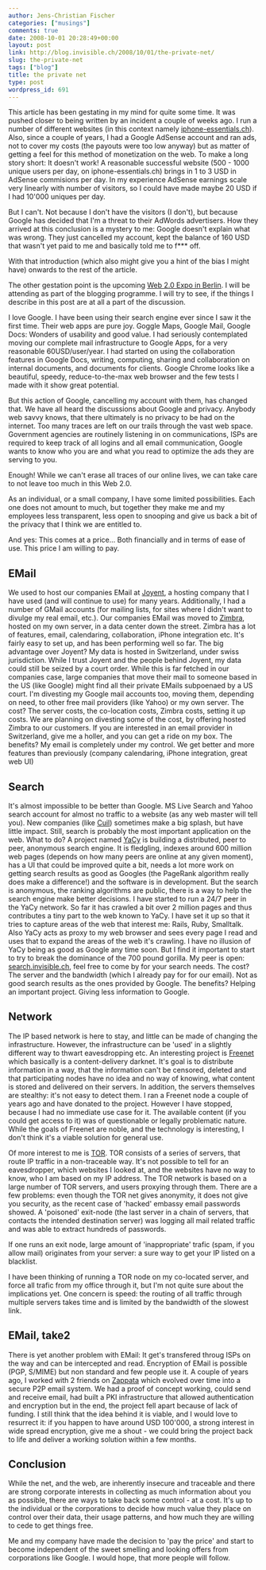 ```yaml
---
author: Jens-Christian Fischer
categories: ["musings"]
comments: true
date: 2008-10-01 20:28:49+00:00
layout: post
link: http://blog.invisible.ch/2008/10/01/the-private-net/
slug: the-private-net
tags: ["blog"]
title: the private net
type: post
wordpress_id: 691
---
```


This article has been gestating in my mind for quite some time. It was pushed
closer to being written by an incident a couple of weeks ago. I run a number of
different websites (in this context namely [iphone-essentials.ch][1]). Also, since
a couple of years, I had a Google AdSense account and ran ads, not to cover my costs 
(the payouts were too low anyway) but as matter of getting a feel for this method
of monetization on the web. To make a long story short: It doesn't work! A reasonable
successful website (500 - 1000 unique users per day, on iphone-essentials.ch) brings
in 1 to 3 USD in AdSense commisions per day. In my experience AdSense earnings scale
very linearly with number of visitors, so I could have made maybe 20 USD if I had
10'000 uniques per day.

But I can't. Not because I don't have the visitors (I don't), but because Google has
decided that I'm a threat to their AdWords advertisers. How they arrived at this conclusion
is a mystery to me: Google doesn't explain what was wrong. They just cancelled my
account, kept the balance of 160 USD that wasn't yet paid to me and basically told me to
f*** off.

With that introduction (which also might give you a hint of the bias I might have) onwards
to the rest of the article.

The other gestation point is the upcoming [Web 2.0 Expo in Berlin][9]. I will be attending as
part of the blogging programme. I will try to see, if the things I describe in this
post are at all a part of the discussion.

I love Google. I have been using their search engine ever since I saw it the first time. Their
web apps are pure joy. Goggle Maps, Google Mail, Google Docs: Wonders of usability and good
value. I had seriously contemplated moving our complete mail infrastructure to Google Apps, for
a very reasonable 60USD/user/year. I had started on using the collaboration features in Google
Docs, writing, computing, sharing and collaboration on internal documents, and documents for 
clients. 
Google Chrome looks like a beautiful, speedy, reduce-to-the-max web browser and the few tests
I made with it show great potential.

But this action of Google, cancelling my account with them, has changed that. We have all heard
the discussions about Google and privacy. Anybody web savvy knows, that there ultimately is
no privacy to be had on the internet. Too many traces are left on our trails through the vast 
web space. Government agencies are routinely listening in on communications, ISPs are required to
keep track of all logins and all email communication, Google wants to know who you are and what
you read to optimize the ads they are serving to you. 

Enough! While we can't erase all traces of our online lives, we can take care to not leave too
much in this Web 2.0.

As an individual, or a small company, I have some limited possibilities. Each one does not amount to
much, but together they make me and my employees less transparent, less open to snooping and 
give us back a bit of the privacy that I think we are entitled to.

And yes: This comes at a price... Both financially and in terms of ease of use. This price I am 
willing to pay.

EMail
-----

We used to host our companies EMail at [Joyent][2], a hosting company that I have used (and will 
continue to use) for many years. Additionally, I had a number of GMail accounts (for mailing lists,
for sites where I didn't want to divulge my real email, etc.).
Our companies EMail was moved to [Zimbra][3], hosted on my own server, in a data center down the
street. Zimbra has a lot of features, email, calendaring, collaboration, iPhone integration etc. 
It's fairly easy to set up, and has been performing well so far. The big advantage over Joyent? My 
data is hosted in Switzerland, under swiss jurisdiction. While I trust Joyent and the people behind 
Joyent, my data could still be seized by a court order. While this is far fetched in our companies case,
large companies that move their mail to someone based in the US (like Google) might find all their
private EMails subpoenaed by a US court.
I'm divesting my Google mail accounts too, moving them, depending on need, to other free mail providers 
(like Yahoo) or my own server.
The cost? The server costs, the co-location costs, Zimbra costs, setting it up costs. We are planning
on divesting some of the cost, by offering hosted Zimbra to our customers. If you are interested
in an email provider in Switzerland, give me a holler, and you can get a ride on my box.
The benefits? My email is completely under my control. We get better and more features than previously
(company calendaring, iPhone integration, great web UI)

Search
------

It's almost impossible to be better than Google. MS Live Search and Yahoo search account for 
almost no traffic to a website (as any web master will tell you). New companies (like [Cuil][4]) sometimes
make a big splash, but have little impact.
Still, search is probably the most important application on the web. What to do? A project named [YaCy][5]
is building a distributed, peer to peer, anonymous search engine. It is fledgling, indexes around 600 million
web pages (depends on how many peers are online at any given moment), has a UI that could be improved 
quite a bit, needs a lot more work on getting search results as good as Googles (the PageRank algorithm
really does make a difference!) and the software is in development.
But the search is anonymous, the ranking algorithms are public, there is a way to help the search engine
make better decisions.
I have started to run a 24/7 peer in the YaCy network. So far it has crawled a bit over 2 million pages
and thus contributes a tiny part to the web known to YaCy. I have set it up so that it tries to capture
areas of the web that interest me: Rails, Ruby, Smalltalk. Also YaCy acts as proxy to my web browser
and sees every page I read and uses that to expand the areas of the web it's crawling.
I have no illusion of YaCy being as good as Google any time soon. But I find it important to start to
try to break the dominance of the 700 pound gorilla. My peer is open: [search.invisible.ch][6], feel free
to come by for your search needs. 
The cost? The server and the bandwidth (which I already pay for for our email). Not as good search
results as the ones provided by Google.
The benefits? Helping an important project. Giving less information to Google.

Network
-------

The IP based network is here to stay, and little can be made of changing the infrastructure. However, the
infrastructure can be 'used' in a slightly different way to thwart eavesdropping etc. An interesting 
project is [Freenet][7] which basically is a content-delivery darknet. It's goal is to distribute information
in a way, that the information can't be censored, deleted and that participating nodes have no idea
and no way of knowing, what content is stored and delivered on their servers. In addition, the servers
themselves are stealthy: it's not easy to detect them. I ran a Freenet node a couple of years ago and 
have donated to the project. However I have stopped, because I had no immediate use case for it. The available
content (if you could get access to it) was of questionable or legally problematic nature. While the goals
of Freenet are noble, and the technology is interesting, I don't think it's a viable solution for general use.

Of more interest to me is [TOR][8]. TOR consists of a series of servers, that route IP traffic in a 
non-traceable way. It's not possible to tell for an eavesdropper, which websites I looked at, and the 
websites have no way to know, who I am based on my IP address. The TOR network is based on a large number
of TOR servers, and users proxying through them. There are a few problems: even though the TOR net gives
anonymity, it does not give you security, as the recent case of 'hacked' embassy email passwords showed. A
'poisoned' exit-node (the last server in a chain of servers, that contacts the intended destination server)
was logging all mail related traffic and was able to extract hundreds of passwords. 

If one runs an exit node, large amount of 'inappropriate' trafic (spam, if you allow mail) originates from your
server: a sure way to get your IP listed on a blacklist. 

I have been thinking of running a TOR node on my co-located server, and force all trafic from my office through
it, but I'm not quite sure about the implications yet. One concern is speed: the routing of all traffic through
multiple servers takes time and is limited by the bandwidth of the slowest link. 

EMail, take2
------------

There is yet another problem with EMail: It get's transfered throug ISPs on the way and can be intercepted
and read. Encryption of EMail is possible (PGP, S/MIME) but non standard and few people use it. A couple
of years ago, I worked with 2 friends on [Zappata][8] which evolved over time into a secure P2P email system.
We had a proof of concept working, could send and receive email, had built a PKI infrastructure that allowed
authentication and encryption but in the end, the project fell apart because of lack of funding.
I still think that the idea behind it is viable, and I would love to resurrect it: if you happen to have
around USD 100'000, a strong interest in wide spread encryption, give me a shout - we could bring the 
project back to life and deliver a working solution within a few months.

Conclusion
----------

While the net, and the web, are inherently insecure and traceable and there are strong corporate interests
in collecting as much information about you as possible, there are ways to take back some control - at 
a cost. It's up to the individual or the corporations to decide how much value they place on control
over their data, their usage patterns, and how much they are willing to cede to get things free.

Me and my company have made the decision to 'pay the price' and start to become independent of the sweet
smelling and looking offers from corporations like Google. I would hope, that more people will follow.



[1]: http://iphone-essentials.ch
[2]: http://joyent.com
[3]: http://zimbra.com
[4]: http://cuil.com
[5]: http://yacy.net
[6]: http://77.95.121.149:8080
[7]: http://freenetproject.org
[8]: http://www.zappatanetworks.com
[9]: http://en.oreilly.com/webexberlin2008/public/content/home
